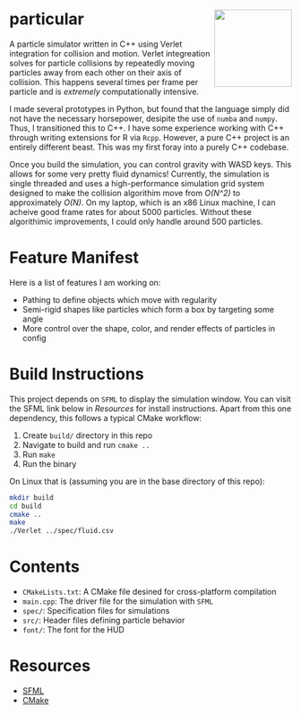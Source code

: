 # particular <a><img src="https://raw.githubusercontent.com/walkerjameschris/verlet-motion/main/img/logo.png" align="right" height="138" /></a>

A particle simulator written in C++ using Verlet integration for collision and
motion. Verlet integreation solves for particle collisions by repeatedly moving
particles away from each other on their axis of collision. This happens several
times per frame per particle and is _extremely_ computationally intensive.

I made several prototypes in Python, but found that the language simply did not
have the necessary horsepower, desipite the use of `numba` and `numpy`. Thus,
I transitioned this to C++. I have some experience working with C++ through
writing extensions for R via `Rcpp`. However, a pure C++ project is an entirely
different beast. This was my first foray into a purely C++ codebase.

Once you build the simulation, you can control gravity with WASD keys. This
allows for some very pretty fluid dynamics! Currently, the simulation is single
threaded and uses a high-performance simulation grid system designed to make
the collision algorithim move from _O(N^2)_ to approximately _O(N)_. On my laptop,
which is an x86 Linux machine, I can acheive good frame rates for about 5000
particles. Without these algorithimic improvements, I could only handle around
500 particles.

# Feature Manifest

Here is a list of features I am working on:

* Pathing to define objects which move with regularity
* Semi-rigid shapes like particles which form a box by targeting some angle
* More control over the shape, color, and render effects of particles in config

# Build Instructions

This project depends on `SFML` to display the simulation window. You can visit
the SFML link below in _Resources_ for install instructions. Apart from this
one dependency, this follows a typical CMake workflow:

1. Create `build/` directory in this repo
2. Navigate to build and run `cmake ..`
3. Run `make`
4. Run the binary

On Linux that is (assuming you are in the base directory of this repo):

```sh
mkdir build
cd build
cmake ..
make
./Verlet ../spec/fluid.csv
```

# Contents

* `CMakeLists.txt`: A CMake file desined for cross-platform compilation
* `main.cpp`: The driver file for the simulation with `SFML`
* `spec/`: Specification files for simulations
* `src/`: Header files defining particle behavior
* `font/`: The font for the HUD

# Resources

* [SFML](https://www.sfml-dev.org/)
* [CMake](https://cmake.org/cmake/help/latest/guide/tutorial/index.html)
